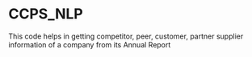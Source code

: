 # CCPS_NLP
This code helps in getting competitor, peer, customer, partner supplier information of a company from its Annual Report
